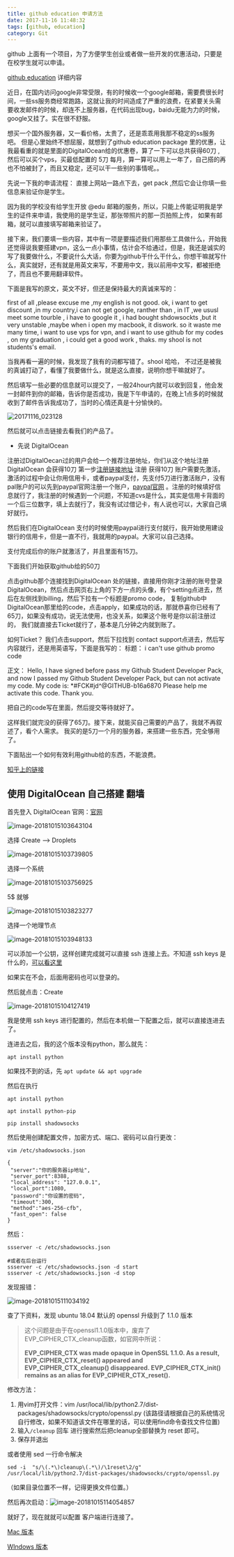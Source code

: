 ```yaml
---
title: github education 申请方法
date: 2017-11-16 11:48:32
tags: [github, education]
category: Git
---
```


github 上面有一个项目，为了方便学生创业或者做一些开发的优惠活动，只要是在校学生就可以申请。

[github education](https://education.github.com/pack) 详细内容

近日，在国内访问google非常受限，有的时候收一个google邮箱，需要费很长时间，一些ss服务商经常跑路，这就让我的时间造成了严重的浪费，在紧要关头需要收发邮件的时候，却连不上服务器，在代码出现bug，baidu无能为力的时候，google又挂了。实在很不舒服。

想买一个国外服务器，又一看价格，太贵了，还是乖乖用我那不稳定的ss服务吧。 但是心里始终不想屈服，就想到了github education package 里的优惠，让我最看重的就是里面的DigitalOcean给的优惠卷，算了一下可以总共获得60刀 , 然后可以买个vps，买最低配置的 5刀 每月，算一算可以用上一年了，自己搭的再也不怕被封了，而且又稳定，还可以干一些别的事情呢。。

<!-- more -->

先说一下我的申请流程：
直接上网站一路点下去，get pack ,然后它会让你填一些信息来验证你是学生。

因为我的学校没有给学生开放 @edu 邮箱的服务，所以，只能上传能证明我是学生的证件来申请，我使用的是学生证，那张带照片的那一页拍照上传，
如果有邮箱，就可以直接填写邮箱来验证了。

接下来，我们要填一些内容，其中有一项是要描述我们用那些工具做什么，开始我还觉得说我要搭建vpn，这么一点小事情，估计会不给通过，但是，我还是诚实的写了我要做什么，不要说什么大话，你要为github干什么干什么，你想干嘛就写什么，真实就好，还有就是用英文来写，不要用中文，我以前用中文写，都被拒绝了，而且也不要用翻译软件。

下面是我写的原文，英文不好，但还是保持最大的真诚来写的：

first of all ,please excuse me ,my english is not good. ok, i want to get discount ,in my country,i can not get google, ranther than , in IT ,we ususl meet some tourble , i have to google it , i had bought shdowsockts ,but it very unstable ,maybe when i open my macbook, it diswork. so it waste me many time, i want to use vps for vpn, and i want to use github for my codes , on my graduation , i could get a good work , thaks.
my shool is not students's email.

当我再看一遍的时候，我发现了我有的词都写错了。shool  哈哈， 不过还是被我的真诚打动了，看懂了我要做什么，就是这么直接，说明你想干嘛就好了。

然后填写一些必要的信息就可以提交了，一般24hour内就可以收到回复，他会发一封邮件到你的邮箱，告诉你是否成功，我是下午申请的，在晚上1点多的时候就收到了邮件告诉我成功了，当时的心情还真是十分愉快的。

![20171116_023128](/media/20171116_023128.png)

然后就可以点击链接去看我们的产品了。

* 先说 DigitalOcean 

注册过DigitalOecan过的用户会给一个推荐注册地址，你们从这个地址注册DigitalOcean 会获得10刀
第一步[注册链接地址](https://m.do.co/c/cdd31cc97a15) 注册 获得10刀
账户需要先激活，激活的过程中会让你用信用卡，或者paypal支付，先支付5刀进行激活账户，没有pal账户的可以先到paypal官网注册一个账户，[paypal官网](https://www.paypal.com/c2/home) 。注册的时候填好信息就行了，我注册的时候遇到一个问题，不知道cvs是什么，其实是信用卡背面的一个后三位数字，填上去就行了，我没有试过借记卡，有人说也可以，大家自己填好就行。

然后我们在DigitalOcean 支付的时候使用paypal进行支付就行，我开始使用建设银行的信用卡，但是一直不行，我就用的paypal。大家可以自己选择。

支付完成后你的账户就激活了，并且里面有15刀。

下面我们开始获取github给的50刀

点击github那个连接找到DigitalOcean 处的链接，直接用你刚才注册的账号登录DigitalOcean，然后点击网页右上角的下方一点的头像，有个setting点进去，然后在左侧找到billing，然后下拉有一个标题是promo code，
复制github中DigitalOcean那里给的code，点击apply，如果成功的话，那就恭喜你已经有了65刀，如果没有成功，说无法使用，也没关系，如果这个账号是你以前注册过的， 我们就直接去Ticket就行了，基本是几分钟之内就到账了。

如何Ticket？
我们点击support，然后下拉找到 contact support点进去，然后写内容就行，还是用英语写，下面是我写的：
标题：
i can't use github promo code

正文：
Hello, I have signed before pass my Github Student Developer Pack, 
and now I passed my Github Student Developer Pack, but can not activate my code. My code is: *#FCK#jd^@GITHUB-b16a6870 Please help me activate this code. Thank you.

把自己的code写在里面，然后提交等待就好了。

这样我们就完没的获得了65刀。接下来，就能买自己需要的产品了，我就不再叙述了，看个人需求。
我买的是5刀一个月的服务器，来搭建一些东西，完全够用了。

下面贴出一个如何有效利用github给的东西，不能浪费。

[知乎上的链接](https://www.zhihu.com/question/25868778)



## 使用 DigitalOcean 自己搭建 翻墙

首先登入 DigitalOcean 官网：[官网](https://cloud.digitalocean.com)

![image-20181015103643104](../images/image-20181015103643104.png)

选择 Create ——> Droplets

![image-20181015103739805](../images/image-20181015103739805.png)

选择一个系统

![image-20181015103756925](../images/image-20181015103756925.png)

5$ 就够

![image-20181015103823277](../images/image-20181015103823277.png)

选择一个地理节点

![image-20181015103948133](../images/image-20181015103948133.png)

可以添加一个公钥，这样创建完成就可以直接 ssh 连接上去。不知道 ssh keys 是什么的，[可以看这里](https://www.jianshu.com/p/31cbbbc5f9fa)

如果实在不会，后面用密码也可以登录的。

然后就点击：Create

![image-20181015104127419](../images/image-20181015104127419.png)

我是使用 ssh keys 进行配置的，然后在本机做一下配置之后，就可以直接连进去了。

连进去之后，我的这个版本没有python，那么就先：

`apt install python`

如果找不到的话，先 `apt update && apt upgrade `

然后在执行

`apt install python`

`apt install python-pip`

`pip install shadowsocks`

然后使用创建配置文件，加密方式、端口、密码可以自行更改：

`vim /etc/shadowsocks.json`

```shell
{
 "server":"你的服务器ip地址",
 "server_port":8388,
 "local_address": "127.0.0.1",
 "local_port":1080,
 "password":"你设置的密码",
 "timeout":300,
 "method":"aes-256-cfb",
 "fast_open": false
}
```

然后：

```shell
ssserver -c /etc/shadowsocks.json

#或者在后台运行
ssserver -c /etc/shadowsocks.json -d start
ssserver -c /etc/shadowsocks.json -d stop
```

发现报错：

![image-20181015111034192](../images/image-20181015111034192.png)

查了下资料，发现 ubuntu 18.04 默认的 openssl 升级到了 1.1.0 版本

> 这个问题是由于在openssl1.1.0版本中，废弃了EVP_CIPHER_CTX_cleanup函数，如官网中所说：
>
> **EVP_CIPHER_CTX was made opaque in OpenSSL 1.1.0. As a result, EVP_CIPHER_CTX_reset() appeared and EVP_CIPHER_CTX_cleanup() disappeared. 
> EVP_CIPHER_CTX_init() remains as an alias for EVP_CIPHER_CTX_reset().**

修改方法：

1. 用vim打开文件：vim /usr/local/lib/python2.7/dist-packages/shadowsocks/crypto/openssl.py (该路径请根据自己的系统情况自行修改，如果不知道该文件在哪里的话，可以使用find命令查找文件位置)
2. 输入`/cleanup` 回车 进行搜索然后把cleanup全部替换为 reset 即可。
3. 保存并退出

或者使用 sed 一行命令解决

`sed -i  "s/\(.*\)cleanup\(.*\)/\1reset\2/g" /usr/local/lib/python2.7/dist-packages/shadowsocks/crypto/openssl.py`

（如果目录位置不一样，记得更换文件位置。）

然后再次启动：![image-20181015114054857](../images/image-20181015114054857.png)

就好了，现在就就可以配置 客户端进行连接了。

[Mac 版本](https://github.com/shadowsocks/ShadowsocksX-NG/releases/)

[WIndows 版本](https://github.com/shadowsocks/shadowsocks-windows/releases)

